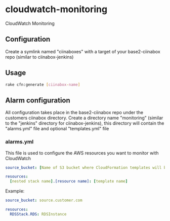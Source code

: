 # cloudwatch-monitoring
CloudWatch Monitoring

## Configuration
Create a symlink named "ciinaboxes" with a target of your base2-ciinabox repo (similar to ciinabox-jenkins)

## Usage
```bash
rake cfn:generate [ciinabox-name]
```

## Alarm configuration
All configuration takes place in the base2-ciinabox repo under the customers ciinabox directory.
Create a directory name "monitoring" (similar to the "jenkins" directory for ciinabox-jenkins), this directory will contain the "alarms.yml" file and optional "templates.yml" file

### alarms.yml
This file is used to configure the AWS resources you want to monitor with CloudWatch

```YAML
source_bucket: [Name of S3 bucket where CloudFormation templates will be deployed]

resources:
  [nested stack name].[resource name]: [template name]
```

Example:

```YAML
source_bucket: source.customer.com

resources:
  RDSStack.RDS: RDSInstance
```
